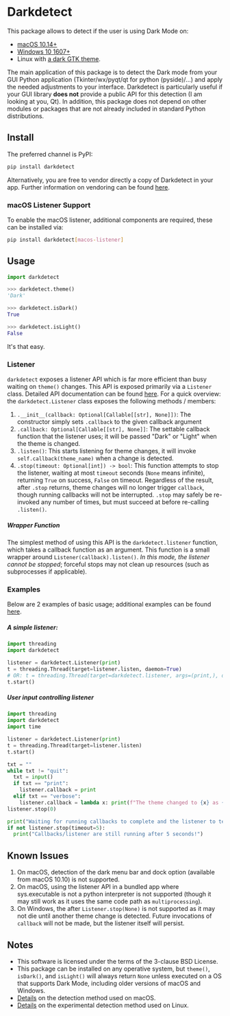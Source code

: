 # Darkdetect

This package allows to detect if the user is using Dark Mode on:

- [macOS 10.14+](https://support.apple.com/en-us/HT208976)
- [Windows 10 1607+](https://blogs.windows.com/windowsexperience/2016/08/08/windows-10-tip-personalize-your-pc-by-enabling-the-dark-theme/)
- Linux with [a dark GTK theme](https://www.gnome-look.org/browse/cat/135/ord/rating/?tag=dark).

The main application of this package is to detect the Dark mode from your GUI Python application (Tkinter/wx/pyqt/qt for python (pyside)/...) and apply the needed adjustments to your interface. Darkdetect is particularly useful if your GUI library **does not** provide a public API for this detection (I am looking at you, Qt). In addition, this package does not depend on other modules or packages that are not already included in standard Python distributions.

## Install

The preferred channel is PyPI:
```bash
pip install darkdetect
```

Alternatively, you are free to vendor directly a copy of Darkdetect in your app. Further information on vendoring can be found [here](https://medium.com/underdog-io-engineering/vendoring-python-dependencies-with-pip-b9eb6078b9c0).

### macOS Listener Support

To enable the macOS listener, additional components are required, these can be installed via:
```bash
pip install darkdetect[macos-listener]
```

## Usage

```python
import darkdetect

>>> darkdetect.theme()
'Dark'

>>> darkdetect.isDark()
True

>>> darkdetect.isLight()
False
```
It's that easy.

### Listener

`darkdetect` exposes a listener API which is far more efficient than busy waiting on `theme()` changes.
This API is exposed primarily via a `Listener` class.
Detailed API documentation can be found [here](docs/api.md).
For a quick overview: the `darkdetect.Listener` class exposes the following methods / members:

1. `.__init__(callback: Optional[Callable[[str], None]])`: The constructor simply sets `.callback` to the given callback argument
1. `.callback: Optional[Callable[[str], None]]`: The settable callback function that the listener uses; it will be passed "Dark" or "Light" when the theme is changed.
1. `.listen()`: This starts listening for theme changes, it will invoke
`self.callback(theme_name)` when a change is detected.
1. `.stop(timeout: Optional[int]) -> bool`: 
This function attempts to stop the listener,
waiting at most `timeout` seconds (`None` means infinite),
returning `True` on success, `False` on timeout.
Regardless of the result, after `.stop` returns, theme changes 
will no longer trigger `callback`, though running callbacks will
not be interrupted.
`.stop` may safely be re-invoked any number of times, but must succeed at before re-calling `.listen()`.

##### Wrapper Function

The simplest method of using this API is the `darkdetect.listener` function,
which takes a callback function as an argument.
This function is a small wrapper around `Listener(callback).listen()`.
_In this mode, the listener cannot be stopped_; forceful stops may not clean up resources (such as subprocesses if applicable).

### Examples

Below are 2 examples of basic usage; additional examples can be found [here](docs/examples.md).

##### A simple listener:
```python
import threading
import darkdetect

listener = darkdetect.Listener(print)
t = threading.Thread(target=listener.listen, daemon=True)
# OR: t = threading.Thread(target=darkdetect.listener, args=(print,), daemon=True)
t.start()
```

##### User input controlling listener
```python
import threading
import darkdetect
import time

listener = darkdetect.Listener(print)
t = threading.Thread(target=listener.listen)
t.start()

txt = ""
while txt != "quit":
  txt = input()
  if txt == "print":
    listener.callback = print
  elif txt == "verbose":
    listener.callback = lambda x: print(f"The theme changed to {x} as {time.time()}")
listener.stop(0)

print("Waiting for running callbacks to complete and the listener to terminate")
if not listener.stop(timeout=5):
  print("Callbacks/listener are still running after 5 seconds!")
```

## Known Issues

1. On macOS, detection of the dark menu bar and dock option (available from macOS 10.10) is not supported.
1. On macOS, using the listener API in a bundled app where sys.executable is not a python interpreter is not supported (though it may still work as it uses the same code path as `multiprocessing`).
1. On Windows, the after `Listener.stop(None)` is not supported as it may not die until another theme change is detected.
Future invocations of `callback` will not be made, but the listener itself will persist.

## Notes

- This software is licensed under the terms of the 3-clause BSD License.
- This package can be installed on any operative system, but `theme()`, `isDark()`, and `isLight()` will always return `None` unless executed on a OS that supports Dark Mode, including older versions of macOS and Windows.
- [Details](https://stackoverflow.com/questions/25207077/how-to-detect-if-os-x-is-in-dark-mode) on the detection method used on macOS.
- [Details](https://askubuntu.com/questions/1261366/detecting-dark-mode#comment2132694_1261366) on the experimental detection method used on Linux.
